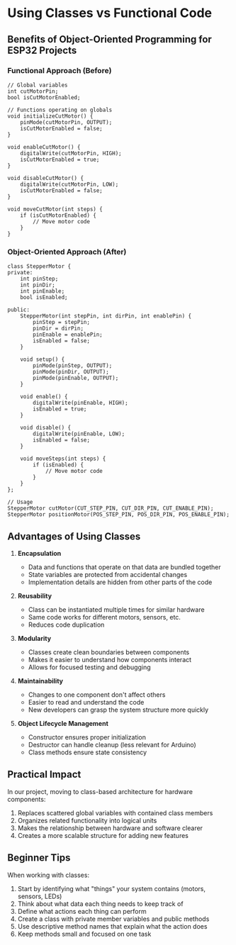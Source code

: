 # Using Classes vs Functional Code

## Benefits of Object-Oriented Programming for ESP32 Projects

### Functional Approach (Before)
```
// Global variables
int cutMotorPin;
bool isCutMotorEnabled;

// Functions operating on globals
void initializeCutMotor() {
    pinMode(cutMotorPin, OUTPUT);
    isCutMotorEnabled = false;
}

void enableCutMotor() {
    digitalWrite(cutMotorPin, HIGH);
    isCutMotorEnabled = true;
}

void disableCutMotor() {
    digitalWrite(cutMotorPin, LOW);
    isCutMotorEnabled = false;
}

void moveCutMotor(int steps) {
    if (isCutMotorEnabled) {
        // Move motor code
    }
}
```

### Object-Oriented Approach (After)
```
class StepperMotor {
private:
    int pinStep;
    int pinDir;
    int pinEnable;
    bool isEnabled;
    
public:
    StepperMotor(int stepPin, int dirPin, int enablePin) {
        pinStep = stepPin;
        pinDir = dirPin;
        pinEnable = enablePin;
        isEnabled = false;
    }
    
    void setup() {
        pinMode(pinStep, OUTPUT);
        pinMode(pinDir, OUTPUT);
        pinMode(pinEnable, OUTPUT);
    }
    
    void enable() {
        digitalWrite(pinEnable, HIGH);
        isEnabled = true;
    }
    
    void disable() {
        digitalWrite(pinEnable, LOW);
        isEnabled = false;
    }
    
    void moveSteps(int steps) {
        if (isEnabled) {
            // Move motor code
        }
    }
};

// Usage
StepperMotor cutMotor(CUT_STEP_PIN, CUT_DIR_PIN, CUT_ENABLE_PIN);
StepperMotor positionMotor(POS_STEP_PIN, POS_DIR_PIN, POS_ENABLE_PIN);
```

## Advantages of Using Classes

1. **Encapsulation**
   - Data and functions that operate on that data are bundled together
   - State variables are protected from accidental changes
   - Implementation details are hidden from other parts of the code

2. **Reusability**
   - Class can be instantiated multiple times for similar hardware
   - Same code works for different motors, sensors, etc.
   - Reduces code duplication

3. **Modularity**
   - Classes create clean boundaries between components
   - Makes it easier to understand how components interact
   - Allows for focused testing and debugging

4. **Maintainability**
   - Changes to one component don't affect others
   - Easier to read and understand the code
   - New developers can grasp the system structure more quickly

5. **Object Lifecycle Management**
   - Constructor ensures proper initialization
   - Destructor can handle cleanup (less relevant for Arduino)
   - Class methods ensure state consistency

## Practical Impact

In our project, moving to class-based architecture for hardware components:

1. Replaces scattered global variables with contained class members
2. Organizes related functionality into logical units
3. Makes the relationship between hardware and software clearer
4. Creates a more scalable structure for adding new features

## Beginner Tips

When working with classes:
1. Start by identifying what "things" your system contains (motors, sensors, LEDs)
2. Think about what data each thing needs to keep track of
3. Define what actions each thing can perform
4. Create a class with private member variables and public methods
5. Use descriptive method names that explain what the action does
6. Keep methods small and focused on one task 